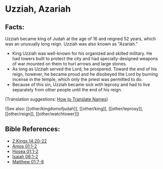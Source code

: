 # Uzziah, Azariah #

## Facts: ##

Uzziah became king of Judah at the age of 16 and reigned 52 years, which was an unusually long reign. Uzziah was also known as "Azariah."

* King Uzziah was well-known for his organized and skilled military. He had towers built to protect the city and had specially-designed weapons of war mounted on them to hurl arrows and large stones.
* As long as Uzziah served the Lord, he prospered. Toward the end of his reign, however, he became proud and he disobeyed the Lord by burning incense in the temple, which only the priest was permitted to do.
* Because of this sin, Uzziah became sick with leprosy and had to live separately from other people until the end of his reign.

(Translation suggestions: [How to Translate Names](en/ta-vol1/translate/man/translate-names))

(See also: [[other/kingdomofjudah]], [[other/king]], [[other/leprosy]], [[other/reign]], [[other/watchtower]])

## Bible References: ##

* [2 Kings 14:20-22](en/tn/2ki/help/14/20)
* [Amos 01:1-2](en/tn/amo/help/01/01)
* [Hosea 01:1-2](en/tn/hos/help/01/01)
* [Isaiah 06:1-2](en/tn/isa/help/06/01)
* [Matthew 01:7-8](en/tn/mat/help/01/07)